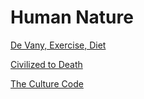 # Human Nature

[De Vany, Exercise, Diet](../../2010/04/devany.md)

[Civilized to Death](../../2019/12/civilized-to-death.md)

[The Culture Code](../../2014/06/the-culture-code.md)

